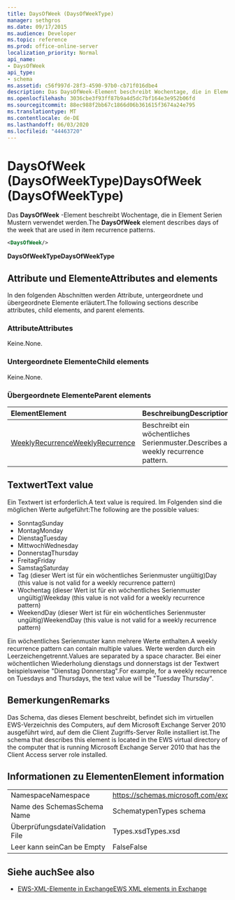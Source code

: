 ```yaml
---
title: DaysOfWeek (DaysOfWeekType)
manager: sethgros
ms.date: 09/17/2015
ms.audience: Developer
ms.topic: reference
ms.prod: office-online-server
localization_priority: Normal
api_name:
- DaysOfWeek
api_type:
- schema
ms.assetid: c56f997d-28f3-4590-97b0-cb71f016dbe4
description: Das DaysOfWeek-Element beschreibt Wochentage, die in Element Serien Mustern verwendet werden.
ms.openlocfilehash: 3036cbe3f93ff87b9a4d5dc7bf164e3e952b06fd
ms.sourcegitcommit: 88ec988f2bb67c1866d06b361615f3674a24e795
ms.translationtype: MT
ms.contentlocale: de-DE
ms.lasthandoff: 06/03/2020
ms.locfileid: "44463720"
---
```

# <a name="daysofweek-daysofweektype"></a><span data-ttu-id="de9e9-103">DaysOfWeek (DaysOfWeekType)</span><span class="sxs-lookup"><span data-stu-id="de9e9-103">DaysOfWeek (DaysOfWeekType)</span></span>

<span data-ttu-id="de9e9-104">Das **DaysOfWeek** -Element beschreibt Wochentage, die in Element Serien Mustern verwendet werden.</span><span class="sxs-lookup"><span data-stu-id="de9e9-104">The **DaysOfWeek** element describes days of the week that are used in item recurrence patterns.</span></span> 
  
```XML
<DaysOfWeek/>
```

<span data-ttu-id="de9e9-105">**DaysOfWeekType**</span><span class="sxs-lookup"><span data-stu-id="de9e9-105">**DaysOfWeekType**</span></span>

## <a name="attributes-and-elements"></a><span data-ttu-id="de9e9-106">Attribute und Elemente</span><span class="sxs-lookup"><span data-stu-id="de9e9-106">Attributes and elements</span></span>

<span data-ttu-id="de9e9-107">In den folgenden Abschnitten werden Attribute, untergeordnete und übergeordnete Elemente erläutert.</span><span class="sxs-lookup"><span data-stu-id="de9e9-107">The following sections describe attributes, child elements, and parent elements.</span></span>
  
### <a name="attributes"></a><span data-ttu-id="de9e9-108">Attribute</span><span class="sxs-lookup"><span data-stu-id="de9e9-108">Attributes</span></span>

<span data-ttu-id="de9e9-109">Keine.</span><span class="sxs-lookup"><span data-stu-id="de9e9-109">None.</span></span>
  
### <a name="child-elements"></a><span data-ttu-id="de9e9-110">Untergeordnete Elemente</span><span class="sxs-lookup"><span data-stu-id="de9e9-110">Child elements</span></span>

<span data-ttu-id="de9e9-111">Keine.</span><span class="sxs-lookup"><span data-stu-id="de9e9-111">None.</span></span>
  
### <a name="parent-elements"></a><span data-ttu-id="de9e9-112">Übergeordnete Elemente</span><span class="sxs-lookup"><span data-stu-id="de9e9-112">Parent elements</span></span>

|<span data-ttu-id="de9e9-113">**Element**</span><span class="sxs-lookup"><span data-stu-id="de9e9-113">**Element**</span></span>|<span data-ttu-id="de9e9-114">**Beschreibung**</span><span class="sxs-lookup"><span data-stu-id="de9e9-114">**Description**</span></span>|
|:-----|:-----|
|[<span data-ttu-id="de9e9-115">WeeklyRecurrence</span><span class="sxs-lookup"><span data-stu-id="de9e9-115">WeeklyRecurrence</span></span>](weeklyrecurrence.md) <br/> |<span data-ttu-id="de9e9-116">Beschreibt ein wöchentliches Serienmuster.</span><span class="sxs-lookup"><span data-stu-id="de9e9-116">Describes a weekly recurrence pattern.</span></span>  <br/> |
   
## <a name="text-value"></a><span data-ttu-id="de9e9-117">Textwert</span><span class="sxs-lookup"><span data-stu-id="de9e9-117">Text value</span></span>

<span data-ttu-id="de9e9-118">Ein Textwert ist erforderlich.</span><span class="sxs-lookup"><span data-stu-id="de9e9-118">A text value is required.</span></span> <span data-ttu-id="de9e9-119">Im Folgenden sind die möglichen Werte aufgeführt:</span><span class="sxs-lookup"><span data-stu-id="de9e9-119">The following are the possible values:</span></span>
  
- <span data-ttu-id="de9e9-120">Sonntag</span><span class="sxs-lookup"><span data-stu-id="de9e9-120">Sunday</span></span>    
- <span data-ttu-id="de9e9-121">Montag</span><span class="sxs-lookup"><span data-stu-id="de9e9-121">Monday</span></span>    
- <span data-ttu-id="de9e9-122">Dienstag</span><span class="sxs-lookup"><span data-stu-id="de9e9-122">Tuesday</span></span>    
- <span data-ttu-id="de9e9-123">Mittwoch</span><span class="sxs-lookup"><span data-stu-id="de9e9-123">Wednesday</span></span>    
- <span data-ttu-id="de9e9-124">Donnerstag</span><span class="sxs-lookup"><span data-stu-id="de9e9-124">Thursday</span></span>    
- <span data-ttu-id="de9e9-125">Freitag</span><span class="sxs-lookup"><span data-stu-id="de9e9-125">Friday</span></span>    
- <span data-ttu-id="de9e9-126">Samstag</span><span class="sxs-lookup"><span data-stu-id="de9e9-126">Saturday</span></span>    
- <span data-ttu-id="de9e9-127">Tag (dieser Wert ist für ein wöchentliches Serienmuster ungültig)</span><span class="sxs-lookup"><span data-stu-id="de9e9-127">Day (this value is not valid for a weekly recurrence pattern)</span></span>    
- <span data-ttu-id="de9e9-128">Wochentag (dieser Wert ist für ein wöchentliches Serienmuster ungültig)</span><span class="sxs-lookup"><span data-stu-id="de9e9-128">Weekday (this value is not valid for a weekly recurrence pattern)</span></span>    
- <span data-ttu-id="de9e9-129">WeekendDay (dieser Wert ist für ein wöchentliches Serienmuster ungültig)</span><span class="sxs-lookup"><span data-stu-id="de9e9-129">WeekendDay (this value is not valid for a weekly recurrence pattern)</span></span>
    
<span data-ttu-id="de9e9-130">Ein wöchentliches Serienmuster kann mehrere Werte enthalten.</span><span class="sxs-lookup"><span data-stu-id="de9e9-130">A weekly recurrence pattern can contain multiple values.</span></span> <span data-ttu-id="de9e9-131">Werte werden durch ein Leerzeichengetrennt.</span><span class="sxs-lookup"><span data-stu-id="de9e9-131">Values are separated by a space character.</span></span> <span data-ttu-id="de9e9-132">Bei einer wöchentlichen Wiederholung dienstags und donnerstags ist der Textwert beispielsweise "Dienstag Donnerstag".</span><span class="sxs-lookup"><span data-stu-id="de9e9-132">For example, for a weekly recurrence on Tuesdays and Thursdays, the text value will be "Tuesday Thursday".</span></span>
  
## <a name="remarks"></a><span data-ttu-id="de9e9-133">Bemerkungen</span><span class="sxs-lookup"><span data-stu-id="de9e9-133">Remarks</span></span>

<span data-ttu-id="de9e9-134">Das Schema, das dieses Element beschreibt, befindet sich im virtuellen EWS-Verzeichnis des Computers, auf dem Microsoft Exchange Server 2010 ausgeführt wird, auf dem die Client Zugriffs-Server Rolle installiert ist.</span><span class="sxs-lookup"><span data-stu-id="de9e9-134">The schema that describes this element is located in the EWS virtual directory of the computer that is running Microsoft Exchange Server 2010 that has the Client Access server role installed.</span></span>
  
## <a name="element-information"></a><span data-ttu-id="de9e9-135">Informationen zu Elementen</span><span class="sxs-lookup"><span data-stu-id="de9e9-135">Element information</span></span>

|||
|:-----|:-----|
|<span data-ttu-id="de9e9-136">Namespace</span><span class="sxs-lookup"><span data-stu-id="de9e9-136">Namespace</span></span>  <br/> |https://schemas.microsoft.com/exchange/services/2006/types  <br/> |
|<span data-ttu-id="de9e9-137">Name des Schemas</span><span class="sxs-lookup"><span data-stu-id="de9e9-137">Schema Name</span></span>  <br/> |<span data-ttu-id="de9e9-138">Schematypen</span><span class="sxs-lookup"><span data-stu-id="de9e9-138">Types schema</span></span>  <br/> |
|<span data-ttu-id="de9e9-139">Überprüfungsdatei</span><span class="sxs-lookup"><span data-stu-id="de9e9-139">Validation File</span></span>  <br/> |<span data-ttu-id="de9e9-140">Types.xsd</span><span class="sxs-lookup"><span data-stu-id="de9e9-140">Types.xsd</span></span>  <br/> |
|<span data-ttu-id="de9e9-141">Leer kann sein</span><span class="sxs-lookup"><span data-stu-id="de9e9-141">Can be Empty</span></span>  <br/> |<span data-ttu-id="de9e9-142">False</span><span class="sxs-lookup"><span data-stu-id="de9e9-142">False</span></span>  <br/> |
   
## <a name="see-also"></a><span data-ttu-id="de9e9-143">Siehe auch</span><span class="sxs-lookup"><span data-stu-id="de9e9-143">See also</span></span>

- [<span data-ttu-id="de9e9-144">EWS-XML-Elemente in Exchange</span><span class="sxs-lookup"><span data-stu-id="de9e9-144">EWS XML elements in Exchange</span></span>](ews-xml-elements-in-exchange.md)

